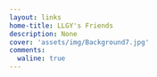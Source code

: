 ```yaml
---
layout: links
home-title: LLGY's Friends
description: None
cover: 'assets/img/Background7.jpg'
comments:
  waline: true
---
```


